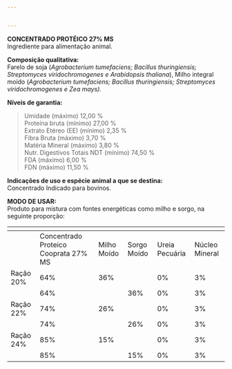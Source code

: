 ```yaml
---


---
```


<p><strong>CONCENTRADO PROTÉICO 27% MS</strong><br>
Ingrediente para alimentação animal.</p>
<p><strong>Composição qualitativa:</strong><br>
Farelo de soja (<em>Agrobacterium tumefaciens; Bacillus thuringiensis; Streptomyces viridochromogenes e Arabidopsis thaliana</em>), Milho integral moído (<em>Agrobacterium tumefaciens; Bacillus thuringiensis; Streptomyces viridochromogenes e Zea mays).</em></p>
<p><strong>Níveis de garantia:</strong></p>
<blockquote>
<p>Umidade (máximo) 12,00 %<br>
Proteína bruta (mínimo) 27,00 %<br>
Extrato Etéreo (EE) (mínimo) 2,35 %<br>
Fibra Bruta (máximo) 3,70 %<br>
Matéria Mineral (máximo) 3,80 %<br>
Nutr. Digestivos Totais NDT (mínimo) 74,50 %<br>
FDA (máximo) 6,00 %<br>
FDN (máximo) 11,50 %</p>
</blockquote>
<p><strong>Indicações de uso e espécie animal a que se destina:</strong><br>
Concentrado Indicado para bovinos.</p>
<p><strong>MODO DE USAR:</strong><br>
Produto para mistura com fontes energéticas como milho e sorgo, na seguinte proporção:</p>

<table>
<thead>
<tr>
<th></th>
<th></th>
<th></th>
<th></th>
<th></th>
<th></th>
</tr>
</thead>
<tbody>
<tr>
<td></td>
<td>Concentrado Proteico Cooprata 27% MS</td>
<td>Milho Moído</td>
<td>Sorgo Moído</td>
<td>Ureia Pecuária</td>
<td>Núcleo Mineral</td>
</tr>
<tr>
<td>Ração 20%</td>
<td>64%</td>
<td>36%</td>
<td></td>
<td>0%</td>
<td>3%</td>
</tr>
<tr>
<td></td>
<td>64%</td>
<td></td>
<td>36%</td>
<td>0%</td>
<td>3%</td>
</tr>
<tr>
<td>Ração 22%</td>
<td>74%</td>
<td>26%</td>
<td></td>
<td>0%</td>
<td>3%</td>
</tr>
<tr>
<td></td>
<td>74%</td>
<td></td>
<td>26%</td>
<td>0%</td>
<td>3%</td>
</tr>
<tr>
<td>Ração 24%</td>
<td>85%</td>
<td>15%</td>
<td></td>
<td>0%</td>
<td>3%</td>
</tr>
<tr>
<td></td>
<td>85%</td>
<td></td>
<td>15%</td>
<td>0%</td>
<td>3%</td>
</tr>
</tbody>
</table>
